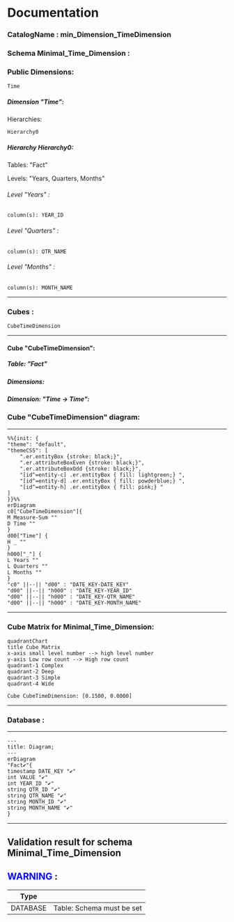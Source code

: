# Documentation
### CatalogName : min_Dimension_TimeDimension
### Schema Minimal_Time_Dimension : 
### Public Dimensions:

    Time

##### Dimension "Time":

Hierarchies:

    Hierarchy0

##### Hierarchy Hierarchy0:

Tables: "Fact"

Levels: "Years, Quarters, Months"

###### Level "Years" :

    column(s): YEAR_ID

###### Level "Quarters" :

    column(s): QTR_NAME

###### Level "Months" :

    column(s): MONTH_NAME

---
### Cubes :

    CubeTimeDimension

---
#### Cube "CubeTimeDimension":

    

##### Table: "Fact"

##### Dimensions:
##### Dimension: "Time -> Time":

### Cube "CubeTimeDimension" diagram:

---

```mermaid
%%{init: {
"theme": "default",
"themeCSS": [
    ".er.entityBox {stroke: black;}",
    ".er.attributeBoxEven {stroke: black;}",
    ".er.attributeBoxOdd {stroke: black;}",
    "[id^=entity-c] .er.entityBox { fill: lightgreen;} ",
    "[id^=entity-d] .er.entityBox { fill: powderblue;} ",
    "[id^=entity-h] .er.entityBox { fill: pink;} "
]
}}%%
erDiagram
c0["CubeTimeDimension"]{
M Measure-Sum ""
D Time ""
}
d00["Time"] {
H _ ""
}
h000["_"] {
L Years ""
L Quarters ""
L Months ""
}
"c0" ||--|| "d00" : "DATE_KEY-DATE_KEY"
"d00" ||--|| "h000" : "DATE_KEY-YEAR_ID"
"d00" ||--|| "h000" : "DATE_KEY-QTR_NAME"
"d00" ||--|| "h000" : "DATE_KEY-MONTH_NAME"
```
---
### Cube Matrix for Minimal_Time_Dimension:
```mermaid
quadrantChart
title Cube Matrix
x-axis small level number --> high level number
y-axis Low row count --> High row count
quadrant-1 Complex
quadrant-2 Deep
quadrant-3 Simple
quadrant-4 Wide

Cube CubeTimeDimension: [0.1500, 0.0000]
```
---
### Database :
---
```mermaid
---
title: Diagram;
---
erDiagram
"Fact✔"{
timestamp DATE_KEY "✔"
int VALUE "✔"
int YEAR_ID "✔"
string QTR_ID "✔"
string QTR_NAME "✔"
string MONTH_ID "✔"
string MONTH_NAME "✔"
}

```
---
## Validation result for schema Minimal_Time_Dimension
## <span style='color: blue;'>WARNING</span> : 
|Type|   |
|----|---|
|DATABASE|Table: Schema must be set|
